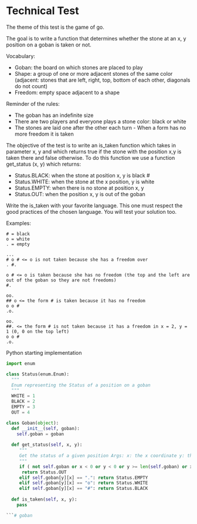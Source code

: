 # Technical Test 
The theme of this test is the game of go.

The goal is to write a function that determines whether the stone at an x, y position on a goban is taken or not.

Vocabulary: 

- Goban: the board on which stones are placed to play 
- Shape: a group of one or more adjacent stones of the same color (adjacent: stones that are left, right, top, bottom of each other, diagonals do not count) 
- Freedom: empty space adjacent to a shape

Reminder of the rules: 
- The goban has an indefinite size 
- There are two players and everyone plays a stone color: black or white 
- The stones are laid one after the other each turn - When a form has no more freedom it is taken

The objective of the test is to write an is_taken function which takes in parameter x, y and which returns true if the stone with the position x,y is taken there and false otherwise. To do this function we use a function get_status (x, y) which returns: 

- Status.BLACK: when the stone at position x, y is black #
- Status.WHITE: when the stone at the x position, y is white 
- Status.EMPTY: when there is no stone at position x, y
- Status.OUT: when the position x, y is out of the goban

Write the is_taken with your favorite language. This one must respect the good practices of the chosen language. You will test your solution too. 

Examples: 

``` 
# = black
o = white 
. = empty

... 
# o # <= o is not taken because she has a freedom over 
. #.

o # <= o is taken because she has no freedom (the top and the left are out of the goban so they are not freedoms) 
#.

oo. 
## o <= the form # is taken because it has no freedom 
o o # 
.o.

oo. 
##. <= the form # is not taken because it has a freedom in x = 2, y = 1 (0, 0 on the top left) 
o o # 
.o. 

```

Python starting implementation 

```python 
import enum 

class Status(enum.Enum): 
  """ 
  Enum representing the Status of a position on a goban 
  """ 
  WHITE = 1 
  BLACK = 2 
  EMPTY = 3 
  OUT = 4

class Goban(object): 
  def __init__(self, goban): 
    self.goban = goban 
    
  def get_status(self, x, y):
     """ 
     Get the status of a given position Args: x: the x coordinate y: the y coordinate Returns: a Status 
     """ 
     if ( not self.goban or x < 0 or y < 0 or y >= len(self.goban) or x >= len(self.goban[0]) ): 
      return Status.OUT 
     elif self.goban[y][x] == ".": return Status.EMPTY 
     elif self.goban[y][x] == "o": return Status.WHITE 
     elif self.goban[y][x] == "#": return Status.BLACK 
     
  def is_taken(self, x, y): 
    pass 

```# goban
